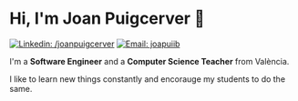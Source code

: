 # Hi, I'm Joan Puigcerver 👋
[![Linkedin: /joanpuigcerver](https://img.shields.io/badge/-Linkedin-blue?style=flat&logo=Linkedin&link=https://www.linkedin.com/in/joanpuigcerver/)](https://www.linkedin.com/in/joanpuigcerver/)
[![Email: joapuiib](https://img.shields.io/badge/-Email-gray?style=flat&logo=Minutemailer&logoColor=white)](mailto:joapuiib@gmail.com)

I'm a __Software Engineer__ and a __Computer Science Teacher__ from València.

I like to learn new things constantly and encorauge my students to do the same.

<!--
**joapuiib/joapuiib** is a ✨ _special_ ✨ repository because its `README.md` (this file) appears on your GitHub profile.

Here are some ideas to get you started:

- 🔭 I’m currently working on ...
- 🌱 I’m currently learning ...
- 👯 I’m looking to collaborate on ...
- 🤔 I’m looking for help with ...
- 💬 Ask me about ...
- 📫 How to reach me: ...
- 😄 Pronouns: ...
- ⚡ Fun fact: ...
-->
